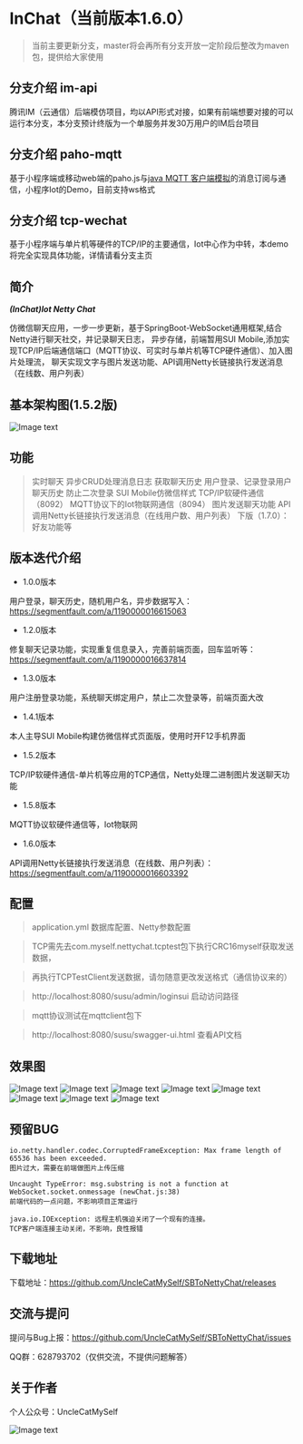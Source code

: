 # InChat（当前版本1.6.0）

> 当前主要更新分支，master将会再所有分支开放一定阶段后整改为maven包，提供给大家使用

## 分支介绍 im-api

腾讯IM（云通信）后端模仿项目，均以API形式对接，如果有前端想要对接的可以运行本分支，本分支预计终版为一个单服务并发30万用户的IM后台项目

## 分支介绍 paho-mqtt

基于小程序端或移动web端的paho.js与[java MQTT 客户端模拟](https://github.com/eclipse/paho.mqtt.java)的消息订阅与通信，小程序Iot的Demo，目前支持ws格式

## 分支介绍 tcp-wechat

基于小程序端与单片机等硬件的TCP/IP的主要通信，Iot中心作为中转，本demo将完全实现具体功能，详情请看分支主页

## 简介

***(InChat)Iot Netty Chat***

仿微信聊天应用，一步一步更新，基于SpringBoot-WebSocket通用框架,结合Netty进行聊天社交，并记录聊天日志，
异步存储，前端暂用SUI Mobile,添加实现TCP/IP后端通信端口（MQTT协议、可实时与单片机等TCP硬件通信）、加入图片处理流，
聊天实现文字与图片发送功能、API调用Netty长链接执行发送消息（在线数、用户列表）

## 基本架构图(1.5.2版)

![Image text](https://raw.githubusercontent.com/UncleCatMySelf/img-myself/master/img/nettychat/ggg1.png)

## 功能

>实时聊天
>异步CRUD处理消息日志
>获取聊天历史
>用户登录、记录登录用户聊天历史
>防止二次登录
>SUI Mobile仿微信样式
>TCP/IP软硬件通信（8092）
>MQTT协议下的Iot物联网通信（8094）
>图片发送聊天功能
>API调用Netty长链接执行发送消息（在线用户数、用户列表）
>下版（1.7.0）：好友功能等

## 版本迭代介绍

* 1.0.0版本

用户登录，聊天历史，随机用户名，异步数据写入：https://segmentfault.com/a/1190000016615063

* 1.2.0版本

修复聊天记录功能，实现重复信息录入，完善前端页面，回车监听等：https://segmentfault.com/a/1190000016637814

* 1.3.0版本

用户注册登录功能，系统聊天绑定用户，禁止二次登录等，前端页面大改

* 1.4.1版本

本人主导SUI Mobile构建仿微信样式页面版，使用时开F12手机界面

* 1.5.2版本

TCP/IP软硬件通信-单片机等应用的TCP通信，Netty处理二进制图片发送聊天功能

* 1.5.8版本

MQTT协议软硬件通信等，Iot物联网

* 1.6.0版本

API调用Netty长链接执行发送消息（在线数、用户列表）：https://segmentfault.com/a/1190000016603392


## 配置

>application.yml 数据库配置、Netty参数配置

>TCP需先去com.myself.nettychat.tcptest包下执行CRC16myself获取发送数据，

>再执行TCPTestClient发送数据，请勿随意更改发送格式（通信协议来的）

>http://localhost:8080/susu/admin/loginsui 启动访问路径

>mqtt协议测试在mqttclient包下

>http://localhost:8080/susu/swagger-ui.html 查看API文档

## 效果图 

![Image text](https://raw.githubusercontent.com/UncleCatMySelf/img-myself/master/img/nettychat/001%20(5).png)
![Image text](https://raw.githubusercontent.com/UncleCatMySelf/img-myself/master/img/nettychat/001%20(3).png)
![Image text](https://raw.githubusercontent.com/UncleCatMySelf/img-myself/master/img/nettychat/001%20(4).png)
![Image text](https://raw.githubusercontent.com/UncleCatMySelf/img-myself/master/img/nettychat/001%20(2).png)
![Image text](https://raw.githubusercontent.com/UncleCatMySelf/img-myself/master/img/nettychat/001%20(1).png)
![Image text](https://raw.githubusercontent.com/UncleCatMySelf/img-myself/master/img/nettychat/9.png)
![Image text](https://raw.githubusercontent.com/UncleCatMySelf/img-myself/master/img/nettychat/10.png)
![Image text](https://raw.githubusercontent.com/UncleCatMySelf/img-myself/master/img/nettychat/11.png)

## 预留BUG

```
io.netty.handler.codec.CorruptedFrameException: Max frame length of 65536 has been exceeded.
图片过大，需要在前端做图片上传压缩

Uncaught TypeError: msg.substring is not a function at WebSocket.socket.onmessage (newChat.js:38)
前端代码的一点问题，不影响项目正常运行

java.io.IOException: 远程主机强迫关闭了一个现有的连接。
TCP客户端连接主动关闭，不影响，良性报错
```

## 下载地址

下载地址：https://github.com/UncleCatMySelf/SBToNettyChat/releases

## 交流与提问

提问与Bug上报：https://github.com/UncleCatMySelf/SBToNettyChat/issues

QQ群：628793702（仅供交流，不提供问题解答）

## 关于作者

个人公众号：UncleCatMySelf

![Image text](https://raw.githubusercontent.com/UncleCatMySelf/img-myself/master/img/%E5%85%AC%E4%BC%97%E5%8F%B7.png)
